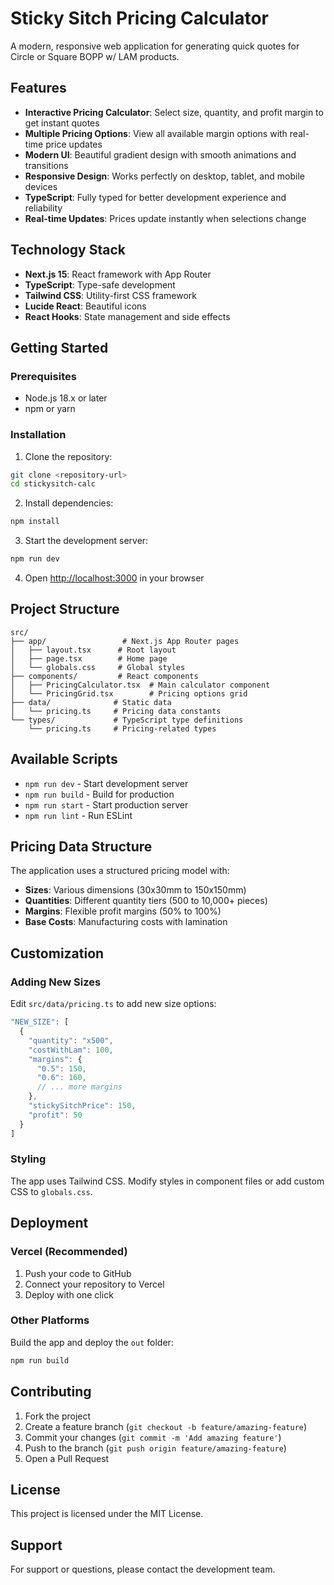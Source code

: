 # Sticky Sitch Pricing Calculator

A modern, responsive web application for generating quick quotes for Circle or Square BOPP w/ LAM products.

## Features

- **Interactive Pricing Calculator**: Select size, quantity, and profit margin to get instant quotes
- **Multiple Pricing Options**: View all available margin options with real-time price updates
- **Modern UI**: Beautiful gradient design with smooth animations and transitions
- **Responsive Design**: Works perfectly on desktop, tablet, and mobile devices
- **TypeScript**: Fully typed for better development experience and reliability
- **Real-time Updates**: Prices update instantly when selections change

## Technology Stack

- **Next.js 15**: React framework with App Router
- **TypeScript**: Type-safe development
- **Tailwind CSS**: Utility-first CSS framework
- **Lucide React**: Beautiful icons
- **React Hooks**: State management and side effects

## Getting Started

### Prerequisites

- Node.js 18.x or later
- npm or yarn

### Installation

1. Clone the repository:
```bash
git clone <repository-url>
cd stickysitch-calc
```

2. Install dependencies:
```bash
npm install
```

3. Start the development server:
```bash
npm run dev
```

4. Open [http://localhost:3000](http://localhost:3000) in your browser

## Project Structure

```
src/
├── app/                 # Next.js App Router pages
│   ├── layout.tsx      # Root layout
│   ├── page.tsx        # Home page
│   └── globals.css     # Global styles
├── components/         # React components
│   ├── PricingCalculator.tsx  # Main calculator component
│   └── PricingGrid.tsx        # Pricing options grid
├── data/              # Static data
│   └── pricing.ts     # Pricing data constants
└── types/             # TypeScript type definitions
    └── pricing.ts     # Pricing-related types
```

## Available Scripts

- `npm run dev` - Start development server
- `npm run build` - Build for production
- `npm run start` - Start production server
- `npm run lint` - Run ESLint

## Pricing Data Structure

The application uses a structured pricing model with:

- **Sizes**: Various dimensions (30x30mm to 150x150mm)
- **Quantities**: Different quantity tiers (500 to 10,000+ pieces)
- **Margins**: Flexible profit margins (50% to 100%)
- **Base Costs**: Manufacturing costs with lamination

## Customization

### Adding New Sizes

Edit `src/data/pricing.ts` to add new size options:

```typescript
"NEW_SIZE": [
  {
    "quantity": "x500",
    "costWithLam": 100,
    "margins": {
      "0.5": 150,
      "0.6": 160,
      // ... more margins
    },
    "stickySitchPrice": 150,
    "profit": 50
  }
]
```

### Styling

The app uses Tailwind CSS. Modify styles in component files or add custom CSS to `globals.css`.

## Deployment

### Vercel (Recommended)

1. Push your code to GitHub
2. Connect your repository to Vercel
3. Deploy with one click

### Other Platforms

Build the app and deploy the `out` folder:

```bash
npm run build
```

## Contributing

1. Fork the project
2. Create a feature branch (`git checkout -b feature/amazing-feature`)
3. Commit your changes (`git commit -m 'Add amazing feature'`)
4. Push to the branch (`git push origin feature/amazing-feature`)
5. Open a Pull Request

## License

This project is licensed under the MIT License.

## Support

For support or questions, please contact the development team.
